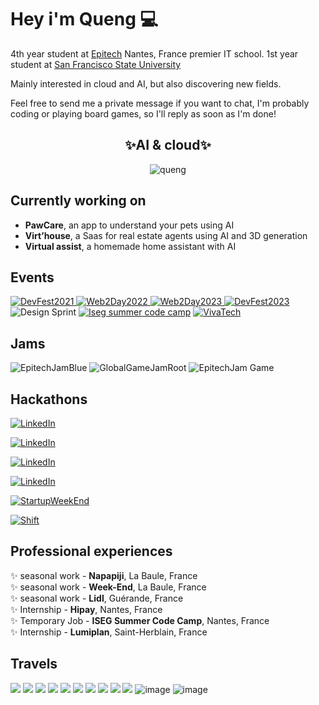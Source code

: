 # Hey i'm Queng 💻

4th year student at [Epitech](https://www.epitech.eu/) Nantes, France premier IT school.
1st year student at [San Francisco State University](https://www.sfsu.edu/index.html)

Mainly interested in cloud and AI, but also discovering new fields.<br/>

Feel free to send me a private message if you want to chat, I'm probably coding or playing board games, so I'll reply as soon as I'm done!

<div align="center">
 <b><h2>✨AI & cloud✨</h2></b>
</div>

<div align="center">
    <img src="https://spotify-github-profile.kittinanx.com/api/view?uid=quentin.brejoin&cover_image=true&theme=default&show_offline=false&background_color=121212&interchange=false" alt="queng" />
</div>

## Currently working on

- **PawCare**, an app to understand your pets using AI
- **Virt’house**, a Saas for real estate agents using AI and 3D generation
- **Virtual assist**, a homemade home assistant with AI


## Events 

<a href="https://devfest2021.gdgnantes.com/fr/" target="_blank"><img alt="DevFest2021" src="https://img.shields.io/badge/DevFest_~_2021-FFD800?&style=for-the-badge&logoColor=white" />
<a href="https://web2day.co/" target="_blank"><img alt="Web2Day2022" src="https://img.shields.io/badge/Web2Day_~_2022-FEA0F0?&style=for-the-badge&logoColor=white" />
<a href="https://web2day.co/" target="_blank"><img alt="Web2Day2023" src="https://img.shields.io/badge/Web2Day_~_2023-FEEAA0?&style=for-the-badge&logoColor=white" />
<a href="https://devfest2023.gdgnantes.com/" target="_blank"><img alt="DevFest2023" src="https://img.shields.io/badge/DevFest_~_2023-FF7800?&style=for-the-badge&logoColor=white" />
<a target="_blank"><img alt="Design Sprint" src="https://img.shields.io/badge/Design_sprint_~_2024-grey.svg?&style=for-the-badge" /></a>
<a href="https://www.iseg.fr/summer-code-camp-initiation-epitech/" target="_blank"><img alt="Iseg summer code camp" src="https://img.shields.io/badge/ISEG_SUMMER_CODE_CAMP_~_2024-7bdcb5.svg?&style=for-the-badge" /></a>
<a href="https://vivatechnology.com/" target="_blank"><img alt="VivaTech" src="https://img.shields.io/badge/VivaTech_~_2024-ee0978.svg?&style=for-the-badge" /></a>

## Jams

<a target="_blank"><img alt="EpitechJamBlue" src="https://img.shields.io/badge/EpitechJam_Blue_~_2022-0000FF?&style=for-the-badge&logoColor=white" />
<a target="_blank"><img alt="GlobalGameJamRoot" src="https://img.shields.io/badge/GlobalGameJam_Root_~_2023-8B4513?&style=for-the-badge&logoColor=white" />
<a target="_blank"><img alt="EpitechJam Game" src="https://img.shields.io/badge/EpitechJam_Game_~_2023-F7AA23.svg?&style=for-the-badge" /></a>

## Hackathons



<a href="https://www.linkedin.com/posts/onepoint_nantes-epitechtoulouse-hackathon-activity-6925717072467402752-qJUr/?trk=public_profile_like_view&originalSubdomain=fr" target="_blank"><img alt="LinkedIn" src="https://img.shields.io/badge/One_Point_~_2022_~_top_5-00C5FF.svg?&style=for-the-badge" /></a>

<a href="https://www.epitech.eu/fr/actualites-evenements/project-week-les-etudiants-depitech-de-liseg-et-de-artsup-travaillent-main-dans-la-main-pour-jcdecaux/" target="_blank"><img alt="LinkedIn" src="https://img.shields.io/badge/Project_Week_~_2023_~_top_5-F700FF.svg?&style=for-the-badge" /></a>

<a href="https://jobs.soprasteria.com/details/2023/06/18/default-calendar/break-the-code---test" target="_blank"><img alt="LinkedIn" src="https://img.shields.io/badge/Break_the_code_~_2023_~_top_4-db1d2b.svg?&style=for-the-badge" /></a>

<a href="https://hyperradio.radiofrance.com/blog/projets-blog/accessibilite-et-rse-au-coeur-du-radiohacktivity-organise-par-epitech-x-radio-france/" target="_blank"><img alt="LinkedIn" src="https://img.shields.io/badge/Radio_France_~_2023_~_3eme_place-002BFF.svg?&style=for-the-badge" /></a>

<a href="https://startupweekendnantes.fr/" target="_blank"><img alt="StartupWeekEnd" src="https://img.shields.io/badge/❤️Startup_Week_End❤️_~_2023_~_2eme_place-00C5FF.svg?&style=for-the-badge" /></a>

<a href="https://shift-hackathon.com/" target="_blank"><img alt="Shift" src="https://img.shields.io/badge/❤️Shift❤️_~_2024_~_3eme_place-ff9400.svg?&style=for-the-badge" /></a>


## Professional experiences

✨ seasonal work - **Napapiji**, La Baule, France <br>
✨ seasonal work - **Week-End**, La Baule, France <br>
✨ seasonal work - **Lidl**, Guérande, France <br>
✨ Internship - **Hipay**, Nantes, France <br>
✨ Temporary Job - **ISEG Summer Code Camp**, Nantes, France <br>
✨ Internship - **Lumiplan**, Saint-Herblain, France <br>

## Travels

![](https://img.icons8.com/?size=100&id=5RtaKEr09Jy6&format=png&color=000000)
![](https://img.icons8.com/?size=100&id=ZGEFKpJoPdJQ&format=png&color=000000)
![](https://img.icons8.com/?size=100&id=ARmbqGBLERSo&format=png&color=000000)
![](https://img.icons8.com/?size=100&id=nz6Zx2vJbzRG&format=png&color=000000)
![](https://img.icons8.com/?size=100&id=JfBHeXaPw7Gu&format=png&color=000000)
![](https://img.icons8.com/?size=100&id=6Hs1IM1NzN7p&format=png&color=000000)
![](https://img.icons8.com/?size=100&id=OyqucOGoByl9&format=png&color=000000)
![](https://img.icons8.com/?size=100&id=xapj7ZzAUZKI&format=png&color=000000)
![](https://img.icons8.com/?size=100&id=UtF7eqZKX1PP&format=png&color=000000)
![](https://img.icons8.com/?size=100&id=1xhydKzjnswq&format=png&color=000000)
![image](https://github.com/user-attachments/assets/9f0933fb-0563-484c-85ea-dd0ff213a601)
![image](https://github.com/user-attachments/assets/043b622f-9226-4677-84eb-77ea820fff15)




